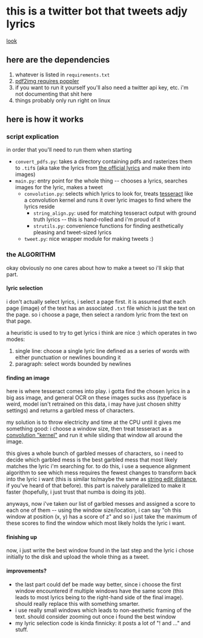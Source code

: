 # this is a twitter bot that tweets adjy lyrics

[look](https://twitter.com/idyll_text)

## here are the dependencies

1. whatever is listed in `requirements.txt`
2. [pdf2img requires poppler](https://pdf2image.readthedocs.io/en/latest/installation.html)
3. if you want to run it yourself you'll also need a twitter api key, etc. i'm not documenting that shit here
4. things probably only run right on linux

## here is how it works

### script explication

in order that you'll need to run them when starting

- `convert_pdfs.py`: takes a directory containing pdfs and rasterizes them to `.tif`s (aka take the lyrics from [the official lyrics](https://www.theidyllopus.com/text) and make them into images)
- `main.py`: entry point for the whole thing -- chooses a lyrics, searches images for the lyric, makes a tweet
    - `convolution.py`: selects which lyrics to look for, treats [tesseract](https://github.com/tesseract-ocr/tesseract) like a convolution kernel and runs it over lyric images to find where the lyrics reside
        - `string_align.py`: used for matching tesseract output with ground truth lyrics -- this is hand-rolled and i'm proud of it
        - `strutils.py`: convenience functions for finding aesthetically pleasing and tweet-sized lyrics
    - `tweet.py`: nice wrapper module for making tweets :)

### the ALGORITHM

okay obviously no one cares about how to make a tweet so i'll skip that part.

#### lyric selection

i don't actually select lyrics, i select a page first. it is assumed that each page (image) of the text has an associated `.txt` file which is just the text on the page. so i choose a page, then select a random lyric from the text on that page.

a heuristic is used to try to get lyrics i think are nice :) which operates in two modes:
1. single line: choose a single lyric line defined as a series of words with either punctuation or newlines bounding it
2. paragraph: select words bounded by newlines

#### finding an image

here is where tesseract comes into play. i gotta find the chosen lyrics in a big ass image, and general OCR on these images sucks ass (typeface is weird, model isn't retrained on this data, i may have just chosen shitty settings) and returns a garbled mess of characters.

my solution is to throw electricity and time at the CPU until it gives me something good: i choose a window size, then treat tesseract as a [convolution "kernel"](https://en.wikipedia.org/wiki/Kernel_(image_processing)) and run it while sliding that window all around the image.

this gives a whole bunch of garbled messes of characters, so i need to decide which garbled mess is the best garbled mess that most likely matches the lyric i'm searching for. to do this, i use a sequence alignment algorithm to see which mess requires the fewest changes to transform back into the lyric i want (this is similar to/maybe the same as [string edit distance](https://en.wikipedia.org/wiki/Edit_distance), if you've heard of that before). this part is naively parallelized to make it faster (hopefully, i just trust that numba is doing its job).

anyways, now i've taken our list of garbled messes and assigned a score to each one of them -- using the window size/location, i can say "oh this window at position (x, y) has a score of z" and so i just take the maximum of these scores to find the window which most likely holds the lyric i want.

#### finishing up

now, i just write the best window found in the last step and the lyric i chose initially to the disk and upload the whole thing as a tweet.

#### improvements?

- the last part could def be made way better, since i choose the first window encountered if multiple windows have the same score (this leads to most lyrics being to the right-hand side of the final image). should really replace this with something smarter.
- i use really small windows which leads to non-aesthetic framing of the text. should consider zooming out once i found the best window
- my lyric selection code is kinda finnicky: it posts a lot of "! and ..." and stuff.

